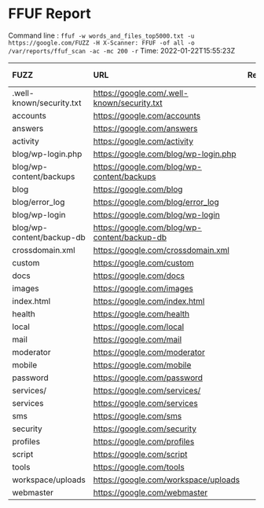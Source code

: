 # FFUF Report

  Command line : `ffuf -w words_and_files_top5000.txt -u https://google.com/FUZZ -H X-Scanner: FFUF -of all -o /var/reports/ffuf_scan -ac -mc 200 -r`
  Time: 2022-01-22T15:55:23Z

  | FUZZ | URL | Redirectlocation | Position | Status Code | Content Length | Content Words | Content Lines | ResultFile |
  | :- | :-- | :--------------- | :---- | :------- | :---------- | :------------- | :------------ | :--------- |
  | .well-known/security.txt | https://google.com/.well-known/security.txt |  | 710 | 200 | 246 | 7 | 7 |  |
  | accounts | https://google.com/accounts |  | 858 | 200 | 97898 | 7919 | 1868 |  |
  | answers | https://google.com/answers |  | 1237 | 200 | 2912 | 211 | 86 |  |
  | activity | https://google.com/activity |  | 865 | 200 | 189481 | 3568 | 533 |  |
  | blog/wp-login.php | https://google.com/blog/wp-login.php |  | 1564 | 200 | 230870 | 61899 | 4981 |  |
  | blog/wp-content/backups | https://google.com/blog/wp-content/backups |  | 1562 | 200 | 230870 | 61899 | 4981 |  |
  | blog | https://google.com/blog |  | 1559 | 200 | 230870 | 61899 | 4981 |  |
  | blog/error_log | https://google.com/blog/error_log |  | 1560 | 200 | 230870 | 61899 | 4981 |  |
  | blog/wp-login | https://google.com/blog/wp-login |  | 1563 | 200 | 230870 | 61899 | 4981 |  |
  | blog/wp-content/backup-db | https://google.com/blog/wp-content/backup-db |  | 1561 | 200 | 230870 | 61899 | 4981 |  |
  | crossdomain.xml | https://google.com/crossdomain.xml |  | 1975 | 200 | 235 | 9 | 6 |  |
  | custom | https://google.com/custom |  | 1982 | 200 | 17385 | 357 | 19 |  |
  | docs | https://google.com/docs |  | 2219 | 200 | 97943 | 7924 | 1869 |  |
  | images | https://google.com/images |  | 2644 | 200 | 16670 | 336 | 18 |  |
  | index.html | https://google.com/index.html |  | 2695 | 200 | 17328 | 357 | 19 |  |
  | health | https://google.com/health |  | 2571 | 200 | 89580 | 14916 | 1576 |  |
  | local | https://google.com/local |  | 2929 | 200 | 40883 | 621 | 72 |  |
  | mail | https://google.com/mail |  | 3063 | 200 | 102591 | 8324 | 1987 |  |
  | moderator | https://google.com/moderator |  | 3190 | 200 | 744638 | 21535 | 3708 |  |
  | mobile | https://google.com/mobile |  | 3180 | 200 | 236566 | 35834 | 5054 |  |
  | password | https://google.com/password |  | 3396 | 200 | 787166 | 21125 | 3764 |  |
  | services/ | https://google.com/services/ |  | 4010 | 200 | 593 | 80 | 18 |  |
  | services | https://google.com/services |  | 4007 | 200 | 593 | 80 | 18 |  |
  | sms | https://google.com/sms |  | 4088 | 200 | 3455 | 934 | 107 |  |
  | security | https://google.com/security |  | 3966 | 200 | 40270 | 7426 | 784 |  |
  | profiles | https://google.com/profiles |  | 3755 | 200 | 98090 | 7924 | 1869 |  |
  | script | https://google.com/script |  | 3938 | 200 | 7500 | 1860 | 171 |  |
  | tools | https://google.com/tools |  | 4453 | 200 | 299332 | 28982 | 2296 |  |
  | workspace/uploads | https://google.com/workspace/uploads |  | 4795 | 200 | 131324 | 45469 | 2070 |  |
  | webmaster | https://google.com/webmaster |  | 4748 | 200 | 100069 | 29324 | 3991 |  |
  
